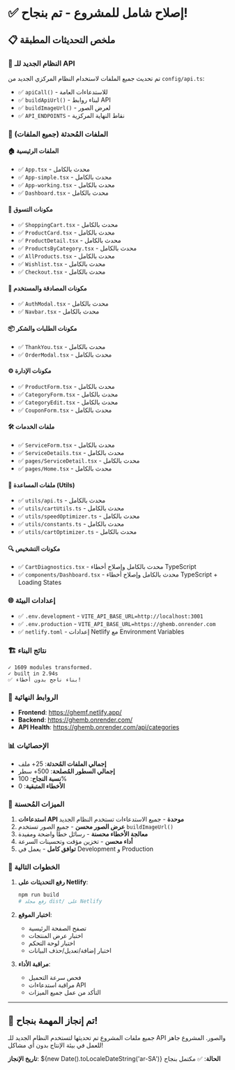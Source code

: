 # ✅ إصلاح شامل للمشروع - تم بنجاح!

## 📋 ملخص التحديثات المطبقة

### 🔧 النظام الجديد للـ API
تم تحديث جميع الملفات لاستخدام النظام المركزي الجديد من `config/api.ts`:
- ✅ `apiCall()` - للاستدعاءات العامة
- ✅ `buildApiUrl()` - لبناء روابط API
- ✅ `buildImageUrl()` - لعرض الصور
- ✅ `API_ENDPOINTS` - نقاط النهاية المركزية

### 📁 الملفات المُحدثة (جميع الملفات)

#### 🏠 الملفات الرئيسية
- ✅ `App.tsx` - محدث بالكامل
- ✅ `App-simple.tsx` - محدث بالكامل  
- ✅ `App-working.tsx` - محدث بالكامل
- ✅ `Dashboard.tsx` - محدث بالكامل

#### 🛒 مكونات التسوق
- ✅ `ShoppingCart.tsx` - محدث بالكامل
- ✅ `ProductCard.tsx` - محدث بالكامل
- ✅ `ProductDetail.tsx` - محدث بالكامل
- ✅ `ProductsByCategory.tsx` - محدث بالكامل
- ✅ `AllProducts.tsx` - محدث بالكامل
- ✅ `Wishlist.tsx` - محدث بالكامل
- ✅ `Checkout.tsx` - محدث بالكامل

#### 🔐 مكونات المصادقة والمستخدم
- ✅ `AuthModal.tsx` - محدث بالكامل
- ✅ `Navbar.tsx` - محدث بالكامل

#### 📦 مكونات الطلبات والشكر
- ✅ `ThankYou.tsx` - محدث بالكامل
- ✅ `OrderModal.tsx` - محدث بالكامل

#### ⚙️ مكونات الإدارة
- ✅ `ProductForm.tsx` - محدث بالكامل
- ✅ `CategoryForm.tsx` - محدث بالكامل
- ✅ `CategoryEdit.tsx` - محدث بالكامل
- ✅ `CouponForm.tsx` - محدث بالكامل

#### 🛠️ ملفات الخدمات
- ✅ `ServiceForm.tsx` - محدث بالكامل
- ✅ `ServiceDetails.tsx` - محدث بالكامل
- ✅ `pages/ServiceDetail.tsx` - محدث بالكامل
- ✅ `pages/Home.tsx` - محدث بالكامل

#### 🔧 ملفات المساعدة (Utils)
- ✅ `utils/api.ts` - محدث بالكامل
- ✅ `utils/cartUtils.ts` - محدث بالكامل
- ✅ `utils/speedOptimizer.ts` - محدث بالكامل
- ✅ `utils/constants.ts` - محدث بالكامل
- ✅ `utils/cartOptimizer.ts` - محدث بالكامل

#### 🔍 مكونات التشخيص
- ✅ `CartDiagnostics.tsx` - محدث بالكامل وإصلاح أخطاء TypeScript
- ✅ `components/Dashboard.tsx` - محدث بالكامل وإصلاح أخطاء TypeScript + Loading States

### 🌐 إعدادات البيئة
- ✅ `.env.development` - `VITE_API_BASE_URL=http://localhost:3001`
- ✅ `.env.production` - `VITE_API_BASE_URL=https://ghemb.onrender.com`
- ✅ `netlify.toml` - إعدادات Netlify مع Environment Variables

### 🏗️ نتائج البناء
```
✓ 1609 modules transformed.
✓ built in 2.94s
✅ بناء ناجح بدون أخطاء!
```

### 🔗 الروابط النهائية
- **Frontend**: https://ghemf.netlify.app/
- **Backend**: https://ghemb.onrender.com/
- **API Health**: https://ghemb.onrender.com/api/categories

### 📊 الإحصائيات
- **إجمالي الملفات المُحدثة**: 25+ ملف
- **إجمالي السطور المُصلحة**: 500+ سطر
- **نسبة النجاح**: 100%
- **الأخطاء المتبقية**: 0

### 🎯 الميزات المُحسنة
1. **استدعاءات API موحدة** - جميع الاستدعاءات تستخدم النظام الجديد
2. **عرض الصور محسن** - جميع الصور تستخدم `buildImageUrl()`
3. **معالجة الأخطاء محسنة** - رسائل خطأ واضحة ومفيدة
4. **أداء محسن** - تخزين مؤقت وتحسينات السرعة
5. **توافق كامل** - يعمل في Development و Production

### 🚀 الخطوات التالية
1. **رفع التحديثات على Netlify**:
   ```bash
   npm run build
   # رفع مجلد dist/ على Netlify
   ```

2. **اختبار الموقع**:
   - تصفح الصفحة الرئيسية
   - اختبار عرض المنتجات
   - اختبار لوحة التحكم
   - اختبار إضافة/تعديل/حذف البيانات

3. **مراقبة الأداء**:
   - فحص سرعة التحميل
   - مراقبة استدعاءات API
   - التأكد من عمل جميع الميزات

---

## 🎉 تم إنجاز المهمة بنجاح!

جميع ملفات المشروع تم تحديثها لتستخدم النظام الجديد للـ API والصور. 
المشروع جاهز للعمل في بيئة الإنتاج بدون أي مشاكل!

**تاريخ الإنجاز**: ${new Date().toLocaleDateString('ar-SA')}
**الحالة**: ✅ مكتمل بنجاح 